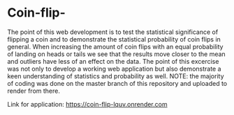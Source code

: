# Coin-flip-
The point of this web development is to test the statistical significance of flipping a coin and to demonstrate the statistical probability of coin flips in general. When increasing the amount of coin flips with an equal probability of landing on heads or tails we see that the results move closer to the mean and outliers have less of an effect on the data. The point of this excercise was not only to develop a working web application but also demonstrate a keen understanding of statistics and probability as well. NOTE: the majority of coding was done on the master branch of this repository and uploaded to render from there. 

Link for application: https://coin-flip-lquv.onrender.com
